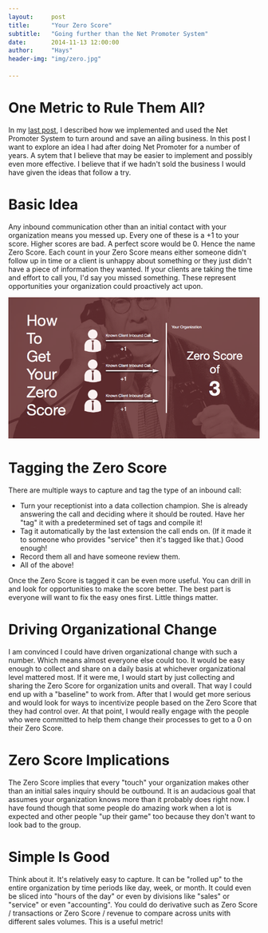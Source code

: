 ```yaml
---
layout:     post
title:      "Your Zero Score"
subtitle:   "Going further than the Net Promoter System"
date:       2014-11-13 12:00:00
author:     "Hays"
header-img: "img/zero.jpg"

---
```



# One Metric to Rule Them All? #

In my [last post](/2014/10/28/ultimate-question), I described how we implemented and used the Net
Promoter System to turn around and save an ailing business. In this
post I want to explore an idea I had after doing Net Promoter for a
number of years. A sytem that I believe that may be easier to implement and
possibly even more effective. I believe that if we hadn't sold the business I would
have given the ideas that follow a try.

# Basic Idea #

Any inbound communication other than an initial contact with your
organization means you messed up. Every one of these is a +1 to your
score. Higher scores are bad. A perfect score would be 0. Hence the
name Zero Score. Each count in your Zero Score means either someone didn't follow up in
time or a client is unhappy about something or they just didn't have a
piece of information they wanted. If your clients are taking the time and
effort to call you, I'd say you missed something. These represent opportunities your
organization could proactively act upon.

![Calculate Your Zero Score](/img/GetZeroScore.png)

# Tagging the Zero Score #
There are multiple ways to capture and tag the type of an inbound
call:

* Turn your receptionist into a data collection champion. She is
already answering the call and deciding where it should be routed.
Have her "tag" it with a predetermined set of tags and compile it!
* Tag it automatically by the last extension the call ends on. (If it
made it to someone who provides "service" then it's tagged like that.)
Good enough!
* Record them all and have someone review them.
* All of the above!

Once the Zero Score is tagged it can be even more useful. You can
drill in and look for opportunities to make the score better. The best
part is everyone will want to fix the easy ones first. Little things
matter.

# Driving Organizational Change #
I am convinced I could have driven organizational change with such a
number. Which means almost everyone else could too. It would be easy
enough to collect and share on a daily basis at whichever
organizational level mattered most. If it were me, I would start by
just collecting and sharing the Zero Score for organization units and
overall. That way I could end up with a "baseline" to work from. After
that I would get more serious and would look for ways to incentivize
people based on the Zero Score that they had control over. At that
point, I would really engage with the people who were committed to
help them change their processes to get to a 0 on their Zero Score.

# Zero Score Implications #
The Zero Score implies that every "touch" your organization makes other
than an initial sales inquiry should be outbound. It is an audacious
goal that assumes your organization knows more than it probably does
right now. I have found though that some people do amazing work when a lot is
expected and other people "up their game" too because they don't want
to look bad to the group.


# Simple Is Good #
Think about it. It's relatively easy to capture. It can be "rolled up"
to the entire organization by time periods like day, week, or month.
It could even be sliced into "hours of the day" or even by divisions
like "sales" or "service" or even "accounting". You could do
derivative such as Zero Score / transactions or Zero Score / revenue to compare across units with
different sales volumes. This is a useful metric!







